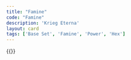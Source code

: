 ```yaml
---
title: "Famine"
code: "Famine"
description: 'Krieg Eterna'
layout: card
tags: ['Base Set', 'Famine', 'Power', 'Hex']
---
```

{{<card-detail-page title="Famine" artwork="Saturn Devouring his Son by Francisco de Goya (1823)" />}}
